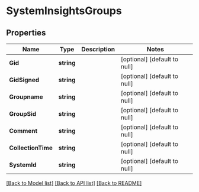 # SystemInsightsGroups

## Properties
Name | Type | Description | Notes
------------ | ------------- | ------------- | -------------
**Gid** | **string** |  | [optional] [default to null]
**GidSigned** | **string** |  | [optional] [default to null]
**Groupname** | **string** |  | [optional] [default to null]
**GroupSid** | **string** |  | [optional] [default to null]
**Comment** | **string** |  | [optional] [default to null]
**CollectionTime** | **string** |  | [optional] [default to null]
**SystemId** | **string** |  | [optional] [default to null]

[[Back to Model list]](../README.md#documentation-for-models) [[Back to API list]](../README.md#documentation-for-api-endpoints) [[Back to README]](../README.md)


